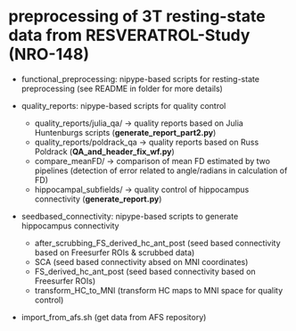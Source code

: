 # preprocessing of 3T resting-state data from RESVERATROL-Study (NRO-148)

* functional_preprocessing: nipype-based scripts for resting-state preprocessing (see README in folder for more details)
* quality_reports: nipype-based scripts for quality control
	- quality_reports/julia_qa/ -> quality reports based on Julia Huntenburgs scripts (**generate_report_part2.py**)
	- quality_reports/poldrack_qa -> quality reports based on Russ Poldrack (**QA_and_header_fix_wf.py**)
	- compare_meanFD/ -> comparison of mean FD estimated by two pipelines (detection of error related to angle/radians in calculation of FD)
	- hippocampal_subfields/ -> quality control of hippocampus connectivity (**generate_report.py**)

* seedbased_connectivity: nipype-based scripts to generate hippocampus connectivity
	- after_scrubbing_FS_derived_hc_ant_post (seed based connectivity based on Freesurfer ROIs & scrubbed data)
	- SCA (seed based connectivity absed on MNI coordinates)
	- FS_derived_hc_ant_post (seed based connectivity based on Freesurfer ROIs)
	- transform_HC_to_MNI (transform HC maps to MNI space for quality control)

* import_from_afs.sh (get data from AFS repository)

